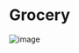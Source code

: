 # Grocery

![image](https://user-images.githubusercontent.com/54721790/219639125-ecf4dbaa-ca46-419a-8b52-88aaa68a734a.png)



